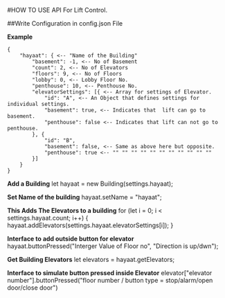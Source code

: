 \#HOW TO USE API For Lift Control.

\##Write Configuration in config.json File

**Example**

    {
        "hayaat": { <-- "Name of the Building"
            "basement": -1, <-- No of Basement
            "count": 2, <-- No of Elevators
            "floors": 9, <-- No of Floors
            "lobby": 0, <-- Lobby Floor No.
            "penthouse": 10, <-- Penthouse No.
            "elevatorSettings": [{ <-- Array for settings of Elevator.
                "id": "A", <-- An Object that defines settings for individual settings.
                "basement": true, <-- Indicates that  lift can go to basement.
                "penthouse": false <-- Indicates that lift can not go to penthouse.
            }, {
                "id": "B",
                "basement": false, <-- Same as above here but opposite.
                "penthouse": true <-- "" "" "" "" "" "" "" "" "" "" ""
            }]
        }
    }

**Add a Building**
let hayaat = new Building(settings.hayaat);

**Set Name of the building**
hayaat.setName = "hayaat";

**This Adds The Elevators to a building**
for (let i = 0; i < settings.hayaat.count; i++) {
    hayaat.addElevators(settings.hayaat.elevatorSettings[i]);
}

**Interface to add outside button for elevator**
hayaat.buttonPressed("Interger Value of Floor no", "Direction is up/dwn");

**Get Building Elevators**
let elevators = hayaat.getElevators;

**Interface to simulate button pressed inside Elevator**
elevator["elevator number"].buttonPressed("floor number / button type = stop/alarm/open door/close door")
